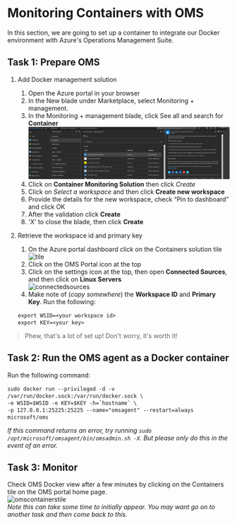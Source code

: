 # Monitoring Containers with OMS
In this section, we are going to set up a container to integrate our Docker environment with Azure's Operations Management Suite.

## Task 1: Prepare OMS
1. Add Docker management solution
    1. Open the Azure portal in your browser
    2. In the New blade under Marketplace, select Monitoring + management.
    3. In the Monitoring + management blade, click See all and search for **Container**<br>
    ![portal](portaloms.png)
    4. Click on **Container Monitoring Solution** then click *Create*
    5. Click on _Select a workspace_ and then click **Create new workspace**
    6. Provide the details for the new workspace, check “Pin to dashboard” and click OK
    7. After the validation click **Create**
    8. 'X' to close the blade, then click **Create**

2. Retrieve the workspace id and primary key
    1. On the Azure portal dashboard click on the Containers solution tile<br>
    ![tile](tile.PNG)
    2. Click on the OMS Portal icon at the top
    3. Click on the settings icon at the top, then open **Connected Sources**, and then click on **Linux Servers**<br>
    ![connectedsources](connectedsources.png)<br>
    4. Make note of (_copy somewhere_) the **Workspace ID** and **Primary Key**.  Run the following:
    ```
    export WSID=<your workspace id>
    export KEY=<your key>
    ```

> Phew, that's a lot of set up!  Don't worry, it's worth it!<br>

## Task 2: Run the OMS agent as a Docker container

Run the following command:

```
sudo docker run --privileged -d -v /var/run/docker.sock:/var/run/docker.sock \
-e WSID=$WSID -e KEY=$KEY -h=`hostname` \
-p 127.0.0.1:25225:25225 --name="omsagent" --restart=always microsoft/oms
```
_If this command returns an error, try running `sudo /opt/microsoft/omsagent/bin/omsadmin.sh -X`.  But please only do this in the event of an error._

## Task 3: Monitor
Check OMS Docker view after a few minutes by clicking on the Containers tile on the OMS portal home page.<br>
![omscontainerstile](containerstile.png)<br>  _Note this can take some time to initially appear.  You may want go on to another task and then come back to this._


